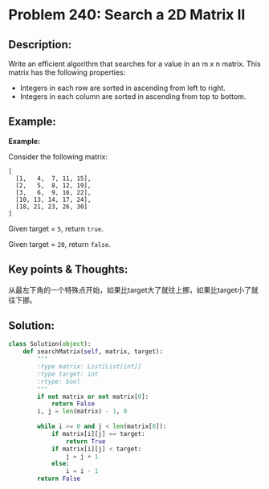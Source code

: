 # Problem 240: Search a 2D Matrix II

## Description:

Write an efficient algorithm that searches for a value in an m x n matrix. This matrix has the following properties:

* Integers in each row are sorted in ascending from left to right.
* Integers in each column are sorted in ascending from top to bottom.

## Example:

**Example:**

Consider the following matrix:

```text
[
  [1,   4,  7, 11, 15],
  [2,   5,  8, 12, 19],
  [3,   6,  9, 16, 22],
  [10, 13, 14, 17, 24],
  [18, 21, 23, 26, 30]
]
```

Given target = `5`, return `true`.

Given target = `20`, return `false`.

## Key points & Thoughts:

从最左下角的一个特殊点开始，如果比target大了就往上挪，如果比target小了就往下挪。

## Solution:

```python
class Solution(object):
    def searchMatrix(self, matrix, target):
        """
        :type matrix: List[List[int]]
        :type target: int
        :rtype: bool
        """
        if not matrix or not matrix[0]:
            return False
        i, j = len(matrix) - 1, 0
        
        while i >= 0 and j < len(matrix[0]):
            if matrix[i][j] == target:
                return True
            if matrix[i][j] < target:
                j = j + 1
            else:
                i = i - 1
        return False
        
```




